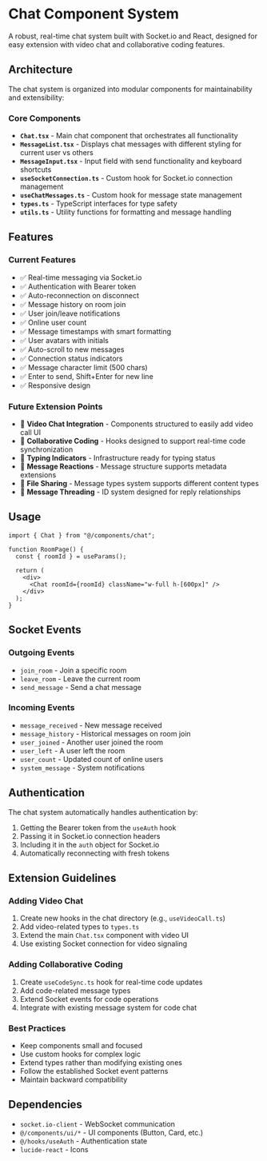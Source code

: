 # Chat Component System

A robust, real-time chat system built with Socket.io and React, designed for easy extension with video chat and collaborative coding features.

## Architecture

The chat system is organized into modular components for maintainability and extensibility:

### Core Components

- **`Chat.tsx`** - Main chat component that orchestrates all functionality
- **`MessageList.tsx`** - Displays chat messages with different styling for current user vs others
- **`MessageInput.tsx`** - Input field with send functionality and keyboard shortcuts
- **`useSocketConnection.ts`** - Custom hook for Socket.io connection management
- **`useChatMessages.ts`** - Custom hook for message state management
- **`types.ts`** - TypeScript interfaces for type safety
- **`utils.ts`** - Utility functions for formatting and message handling

## Features

### Current Features

- ✅ Real-time messaging via Socket.io
- ✅ Authentication with Bearer token
- ✅ Auto-reconnection on disconnect
- ✅ Message history on room join
- ✅ User join/leave notifications
- ✅ Online user count
- ✅ Message timestamps with smart formatting
- ✅ User avatars with initials
- ✅ Auto-scroll to new messages
- ✅ Connection status indicators
- ✅ Message character limit (500 chars)
- ✅ Enter to send, Shift+Enter for new line
- ✅ Responsive design

### Future Extension Points

- 🔮 **Video Chat Integration** - Components structured to easily add video call UI
- 🔮 **Collaborative Coding** - Hooks designed to support real-time code synchronization
- 🔮 **Typing Indicators** - Infrastructure ready for typing status
- 🔮 **Message Reactions** - Message structure supports metadata extensions
- 🔮 **File Sharing** - Message types system supports different content types
- 🔮 **Message Threading** - ID system designed for reply relationships

## Usage

```tsx
import { Chat } from "@/components/chat";

function RoomPage() {
  const { roomId } = useParams();

  return (
    <div>
      <Chat roomId={roomId} className="w-full h-[600px]" />
    </div>
  );
}
```

## Socket Events

### Outgoing Events

- `join_room` - Join a specific room
- `leave_room` - Leave the current room
- `send_message` - Send a chat message

### Incoming Events

- `message_received` - New message received
- `message_history` - Historical messages on room join
- `user_joined` - Another user joined the room
- `user_left` - A user left the room
- `user_count` - Updated count of online users
- `system_message` - System notifications

## Authentication

The chat system automatically handles authentication by:

1. Getting the Bearer token from the `useAuth` hook
2. Passing it in Socket.io connection headers
3. Including it in the `auth` object for Socket.io
4. Automatically reconnecting with fresh tokens

## Extension Guidelines

### Adding Video Chat

1. Create new hooks in the chat directory (e.g., `useVideoCall.ts`)
2. Add video-related types to `types.ts`
3. Extend the main `Chat.tsx` component with video UI
4. Use existing Socket connection for video signaling

### Adding Collaborative Coding

1. Create `useCodeSync.ts` hook for real-time code updates
2. Add code-related message types
3. Extend Socket events for code operations
4. Integrate with existing message system for code chat

### Best Practices

- Keep components small and focused
- Use custom hooks for complex logic
- Extend types rather than modifying existing ones
- Follow the established Socket event patterns
- Maintain backward compatibility

## Dependencies

- `socket.io-client` - WebSocket communication
- `@/components/ui/*` - UI components (Button, Card, etc.)
- `@/hooks/useAuth` - Authentication state
- `lucide-react` - Icons
